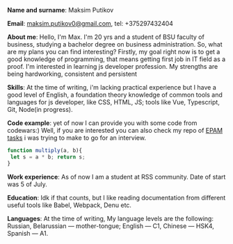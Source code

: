 **Name and surname**: Maksim Putikov   
  
**Email**: maksim.putikov0@gmail.com, tel: +375297432404  
  
**About me**: Hello, I'm Max. I'm 20 yrs and a student of BSU faculty of business, studying a bachelor degree on business administration. So, what are my plans you can find interesting? Firstly, my goal right now is to get a good knowledge of programming, that means getting first job in IT field as a proof. I'm interested in learning js developer profession. My strengths are being hardworking, consistent and persistent  
  
**Skills**: At the time of writing, i'm lacking practical experience but I have a good level of English, a foundation theory knowledge of common tools and languages for js developer, like CSS, HTML, JS; tools like Vue, Typescript, Git, Node(in progress).  
  
**Code example**: yet of now I can provide you with some code from codewars:) Well, if you are interested you can also check my repo of [EPAM tasks](https://github.com/kosarik/epam-training) i was trying to make to go for an interview.
  
```javascript
function multiply(a, b){
 let s = a * b; return s;
}
```  
  
**Work experience**: As of now I am a student at RSS community. Date of start was 5 of July.  
  
**Education**: Idk if that counts, but I like reading documentation from different useful tools like Babel, Webpack, Denu etc.  
  
**Languages**: At the time of writing, My language levels are the following: Russian, Belarussian — mother-tongue; English — C1, Chinese — HSK4, Spanish — A1.